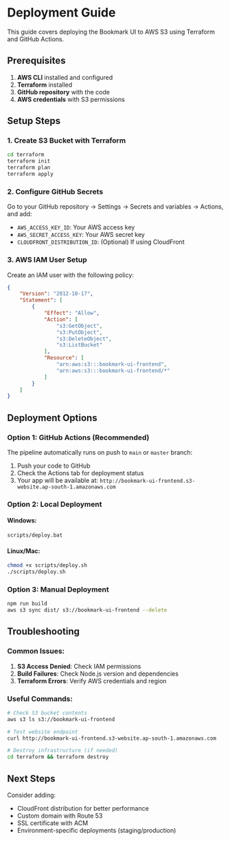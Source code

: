 # Deployment Guide

This guide covers deploying the Bookmark UI to AWS S3 using Terraform and GitHub Actions.

## Prerequisites

1. **AWS CLI** installed and configured
2. **Terraform** installed
3. **GitHub repository** with the code
4. **AWS credentials** with S3 permissions

## Setup Steps

### 1. Create S3 Bucket with Terraform

```bash
cd terraform
terraform init
terraform plan
terraform apply
```

### 2. Configure GitHub Secrets

Go to your GitHub repository → Settings → Secrets and variables → Actions, and add:

- `AWS_ACCESS_KEY_ID`: Your AWS access key
- `AWS_SECRET_ACCESS_KEY`: Your AWS secret key
- `CLOUDFRONT_DISTRIBUTION_ID`: (Optional) If using CloudFront

### 3. AWS IAM User Setup

Create an IAM user with the following policy:

```json
{
    "Version": "2012-10-17",
    "Statement": [
        {
            "Effect": "Allow",
            "Action": [
                "s3:GetObject",
                "s3:PutObject",
                "s3:DeleteObject",
                "s3:ListBucket"
            ],
            "Resource": [
                "arn:aws:s3:::bookmark-ui-frontend",
                "arn:aws:s3:::bookmark-ui-frontend/*"
            ]
        }
    ]
}
```

## Deployment Options

### Option 1: GitHub Actions (Recommended)

The pipeline automatically runs on push to `main` or `master` branch:

1. Push your code to GitHub
2. Check the Actions tab for deployment status
3. Your app will be available at: `http://bookmark-ui-frontend.s3-website.ap-south-1.amazonaws.com`

### Option 2: Local Deployment

#### Windows:
```bash
scripts/deploy.bat
```

#### Linux/Mac:
```bash
chmod +x scripts/deploy.sh
./scripts/deploy.sh
```

### Option 3: Manual Deployment

```bash
npm run build
aws s3 sync dist/ s3://bookmark-ui-frontend --delete
```

## Troubleshooting

### Common Issues:

1. **S3 Access Denied**: Check IAM permissions
2. **Build Failures**: Check Node.js version and dependencies
3. **Terraform Errors**: Verify AWS credentials and region

### Useful Commands:

```bash
# Check S3 bucket contents
aws s3 ls s3://bookmark-ui-frontend

# Test website endpoint
curl http://bookmark-ui-frontend.s3-website.ap-south-1.amazonaws.com

# Destroy infrastructure (if needed)
cd terraform && terraform destroy
```

## Next Steps

Consider adding:
- CloudFront distribution for better performance
- Custom domain with Route 53
- SSL certificate with ACM
- Environment-specific deployments (staging/production)
